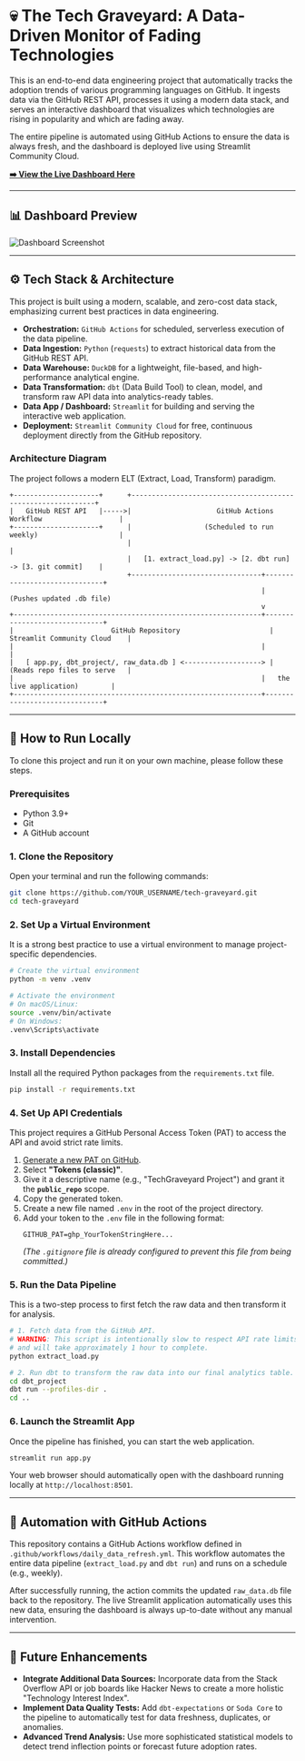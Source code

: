 # 💀 The Tech Graveyard: A Data-Driven Monitor of Fading Technologies

This is an end-to-end data engineering project that automatically tracks the adoption trends of various programming languages on GitHub. It ingests data via the GitHub REST API, processes it using a modern data stack, and serves an interactive dashboard that visualizes which technologies are rising in popularity and which are fading away.

The entire pipeline is automated using GitHub Actions to ensure the data is always fresh, and the dashboard is deployed live using Streamlit Community Cloud.

**[➡️ View the Live Dashboard Here](https://tech-graveyard.streamlit.app/)** 

---

## 📊 Dashboard Preview


<img src="https://i.ibb.co/1fF5mCB7/Capture.png" alt="Dashboard Screenshot"/>

---

## ⚙️ Tech Stack & Architecture

This project is built using a modern, scalable, and zero-cost data stack, emphasizing current best practices in data engineering.

*   **Orchestration:** `GitHub Actions` for scheduled, serverless execution of the data pipeline.
*   **Data Ingestion:** `Python` (`requests`) to extract historical data from the GitHub REST API.
*   **Data Warehouse:** `DuckDB` for a lightweight, file-based, and high-performance analytical engine.
*   **Data Transformation:** `dbt` (Data Build Tool) to clean, model, and transform raw API data into analytics-ready tables.
*   **Data App / Dashboard:** `Streamlit` for building and serving the interactive web application.
*   **Deployment:** `Streamlit Community Cloud` for free, continuous deployment directly from the GitHub repository.

### Architecture Diagram

The project follows a modern ELT (Extract, Load, Transform) paradigm.

```
+---------------------+      +-------------------------------------------------------------+
|   GitHub REST API   |----->|                     GitHub Actions Workflow                   |
+---------------------+      |                  (Scheduled to run weekly)                    |
                             |                                                             |
                             |   [1. extract_load.py] -> [2. dbt run] -> [3. git commit]    |
                             +--------------------------------+------------------------------+
                                                              | (Pushes updated .db file)
                                                              v
+-------------------------------------------------------------+------------------------------+
|                        GitHub Repository                      |   Streamlit Community Cloud    |
|                                                             |                              |
|   [ app.py, dbt_project/, raw_data.db ] <-------------------> |  (Reads repo files to serve   |
|                                                             |   the live application)        |
+-------------------------------------------------------------+------------------------------+
```

---

## 🚀 How to Run Locally

To clone this project and run it on your own machine, please follow these steps.

### Prerequisites
*   Python 3.9+
*   Git
*   A GitHub account

### 1. Clone the Repository
Open your terminal and run the following commands:
```bash
git clone https://github.com/YOUR_USERNAME/tech-graveyard.git
cd tech-graveyard
```

### 2. Set Up a Virtual Environment
It is a strong best practice to use a virtual environment to manage project-specific dependencies.

```bash
# Create the virtual environment
python -m venv .venv

# Activate the environment
# On macOS/Linux:
source .venv/bin/activate
# On Windows:
.venv\Scripts\activate
```

### 3. Install Dependencies
Install all the required Python packages from the `requirements.txt` file.
```bash
pip install -r requirements.txt
```

### 4. Set Up API Credentials
This project requires a GitHub Personal Access Token (PAT) to access the API and avoid strict rate limits.

1.  [Generate a new PAT on GitHub](https://github.com/settings/tokens/new).
2.  Select **"Tokens (classic)"**.
3.  Give it a descriptive name (e.g., "TechGraveyard Project") and grant it the **`public_repo`** scope.
4.  Copy the generated token.
5.  Create a new file named `.env` in the root of the project directory.
6.  Add your token to the `.env` file in the following format:
    ```
    GITHUB_PAT=ghp_YourTokenStringHere...
    ```
    *(The `.gitignore` file is already configured to prevent this file from being committed.)*

### 5. Run the Data Pipeline
This is a two-step process to first fetch the raw data and then transform it for analysis.

```bash
# 1. Fetch data from the GitHub API.
# WARNING: This script is intentionally slow to respect API rate limits
# and will take approximately 1 hour to complete.
python extract_load.py

# 2. Run dbt to transform the raw data into our final analytics table.
cd dbt_project
dbt run --profiles-dir .
cd ..
```

### 6. Launch the Streamlit App
Once the pipeline has finished, you can start the web application.
```bash
streamlit run app.py
```
Your web browser should automatically open with the dashboard running locally at `http://localhost:8501`.

---

## 🤖 Automation with GitHub Actions

This repository contains a GitHub Actions workflow defined in `.github/workflows/daily_data_refresh.yml`. This workflow automates the entire data pipeline (`extract_load.py` and `dbt run`) and runs on a schedule (e.g., weekly).

After successfully running, the action commits the updated `raw_data.db` file back to the repository. The live Streamlit application automatically uses this new data, ensuring the dashboard is always up-to-date without any manual intervention.

---

## 🔮 Future Enhancements

*   **Integrate Additional Data Sources:** Incorporate data from the Stack Overflow API or job boards like Hacker News to create a more holistic "Technology Interest Index".
*   **Implement Data Quality Tests:** Add `dbt-expectations` or `Soda Core` to the pipeline to automatically test for data freshness, duplicates, or anomalies.
*   **Advanced Trend Analysis:** Use more sophisticated statistical models to detect trend inflection points or forecast future adoption rates.
